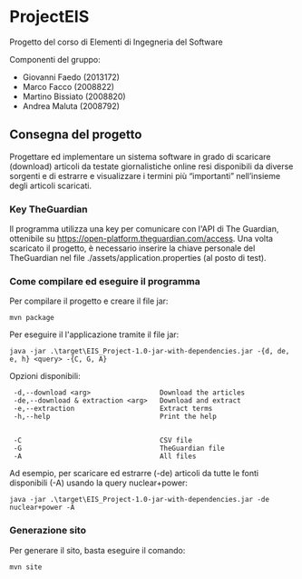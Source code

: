 # ProjectEIS
Progetto del corso di Elementi di Ingegneria del Software

Componenti del gruppo:
- Giovanni Faedo (2013172)
- Marco Facco (2008822)
- Martino Bissiato (2008820)
- Andrea Maluta (2008792)

## Consegna del progetto
Progettare ed implementare un sistema software in grado di
scaricare (download) articoli da testate giornalistiche online resi
disponibili da diverse sorgenti e di estrarre e visualizzare i termini
più “importanti” nell’insieme degli articoli scaricati.

### Key TheGuardian
Il programma utilizza una key per comunicare con l'API di The Guardian, ottenibile su https://open-platform.theguardian.com/access.
Una volta scaricato il progetto, è necessario inserire la chiave personale del TheGuardian nel file ./assets/application.properties (al posto di test).
### Come compilare ed eseguire il programma
Per compilare il progetto e creare il file jar:
```
mvn package
```
Per eseguire il l'applicazione tramite il file jar:
```
java -jar .\target\EIS_Project-1.0-jar-with-dependencies.jar -{d, de, e, h} <query> -{C, G, A}
```

Opzioni disponibili:
```
 -d,--download <arg>                 Download the articles
 -de,--download & extraction <arg>   Download and extract
 -e,--extraction                     Extract terms
 -h,--help                           Print the help


 -C                                  CSV file
 -G                                  TheGuardian file
 -A                                  All files
```
Ad esempio, per scaricare ed estrarre (-de) articoli da tutte le fonti disponibili (-A) usando la query nuclear+power:
```
java -jar .\target\EIS_Project-1.0-jar-with-dependencies.jar -de nuclear+power -A
```
### Generazione sito
Per generare il sito, basta eseguire il comando:
```
mvn site
```
